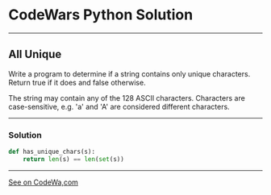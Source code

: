 # CodeWars Python Solution

---

## All Unique 

Write a program to determine if a string contains only unique characters. 
Return true if it does and false otherwise.

The string may contain any of the 128 ASCII characters. 
Characters are case-sensitive, e.g. 'a' and 'A' are considered different characters.


---

### Solution
```python
def has_unique_chars(s):
    return len(s) == len(set(s))
```

---


[See on CodeWa,com]()